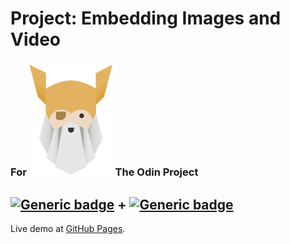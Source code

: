 # Project: Embedding Images and Video
### For  ![Alt text](./odin-logo.svg?raw=true "Title") The Odin Project
## [![Generic badge](https://img.shields.io/badge/BUILD-HTML-BLUE.svg)](https://shields.io/) + [![Generic badge](https://img.shields.io/badge/BUILD-CSS-BLUE.svg)](https://shields.io/)

Live demo at [GitHub Pages](https://nijepa.github.io/embedding-images-and-video/).
